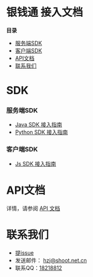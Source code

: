 # 银钱通 接入文档

**目录**

* [服务端SDK](#服务端SDK)
* [客户端SDK](#客户端SDK)
* [API文档](#API文档)
* [联系我们](#联系我们)

# SDK

### 服务端SDK

* [Java SDK 接入指南](https://github.com/yinqiantong/java-sdk)
* [Python SDK 接入指南](https://github.com/yinqiantong/python-sdk)

### 客户端SDK

* [Js SDK 接入指南](https://github.com/yinqiantong/js-sdk)

# API文档

详情，请参阅 [API 文档](https://github.com/yinqiantong/docs/blob/master/doc/api.md)

# 联系我们

* [提issue](https://github.com/yinqiantong/docs/issues/new)
* 发送邮件： [hzj@shoot.net.cn](mailto:hzj@shoot.net.cn)
* 联系QQ：[18218812](http://wpa.qq.com/msgrd?v=3&uin=18218812&site=qq&menu=yes)
